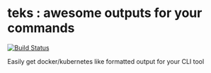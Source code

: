 # teks : awesome outputs for your commands

[![Build Status](https://travis-ci.com/kasvith/teks.svg?branch=master)](https://travis-ci.com/kasvith/teks)

Easily get docker/kubernetes like formatted output for your CLI tool
